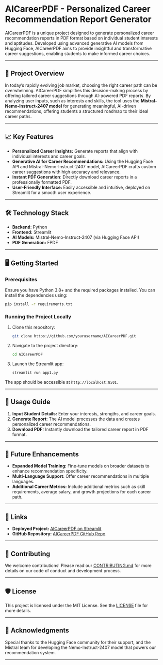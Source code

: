 # AICareerPDF - Personalized Career Recommendation Report Generator

AICareerPDF is a unique project designed to generate personalized career recommendation reports in PDF format based on individual student interests and aptitudes. Developed using advanced generative AI models from Hugging Face, AICareerPDF aims to provide insightful and transformative career suggestions, enabling students to make informed career choices.

---

## 🚀 Project Overview

In today’s rapidly evolving job market, choosing the right career path can be overwhelming. AICareerPDF simplifies this decision-making process by offering tailored career suggestions through AI-powered PDF reports. By analyzing user inputs, such as interests and skills, the tool uses the **Mistral-Nemo-Instruct-2407 model** for generating meaningful, AI-driven recommendations, offering students a structured roadmap to their ideal career paths.

---

## 📈 Key Features

- **Personalized Career Insights:** Generate reports that align with individual interests and career goals.
- **Generative AI for Career Recommendations:** Using the Hugging Face API and Mistral-Nemo-Instruct-2407 model, AICareerPDF crafts custom career suggestions with high accuracy and relevance.
- **Instant PDF Generation:** Directly download career reports in a professionally formatted PDF.
- **User-Friendly Interface:** Easily accessible and intuitive, deployed on Streamlit for a smooth user experience.

---

## 🛠️ Technology Stack

- **Backend:** Python
- **Frontend:** Streamlit
- **AI Models:** Mistral-Nemo-Instruct-2407 (via Hugging Face API)
- **PDF Generation:** FPDF

---


## 🖥️ Getting Started

### Prerequisites

Ensure you have Python 3.8+ and the required packages installed. You can install the dependencies using:

```bash
pip install -r requirements.txt
```

### Running the Project Locally

1. Clone this repository:

   ```bash
   git clone https://github.com/yourusername/AICareerPDF.git
   ```

2. Navigate to the project directory:

   ```bash
   cd AICareerPDF
   ```

3. Launch the Streamlit app:

   ```bash
   streamlit run app1.py
   ```

The app should be accessible at `http://localhost:8501`.

---

## 🎯 Usage Guide

1. **Input Student Details:** Enter your interests, strengths, and career goals.
2. **Generate Report:** The AI model processes the data and creates personalized career recommendations.
3. **Download PDF:** Instantly download the tailored career report in PDF format.

---

## 🧠 Future Enhancements

- **Expanded Model Training:** Fine-tune models on broader datasets to enhance recommendation specificity.
- **Multi-Language Support:** Offer career recommendations in multiple languages.
- **Additional Career Metrics:** Include additional metrics such as skill requirements, average salary, and growth projections for each career path.

---

## 🔗 Links

- **Deployed Project:** [AICareerPDF on Streamlit](https://lnkd.in/ga_XNg_x)
- **GitHub Repository:** [AICareerPDF GitHub Repo](https://lnkd.in/gKGb2hYW)

---

## 🤝 Contributing

We welcome contributions! Please read our [CONTRIBUTING.md](CONTRIBUTING.md) for more details on our code of conduct and development process.

---

## 🛡️ License

This project is licensed under the MIT License. See the [LICENSE](LICENSE) file for more details.

---

## 🙌 Acknowledgments

Special thanks to the Hugging Face community for their support, and the Mistral team for developing the Nemo-Instruct-2407 model that powers our recommendation system.

---

